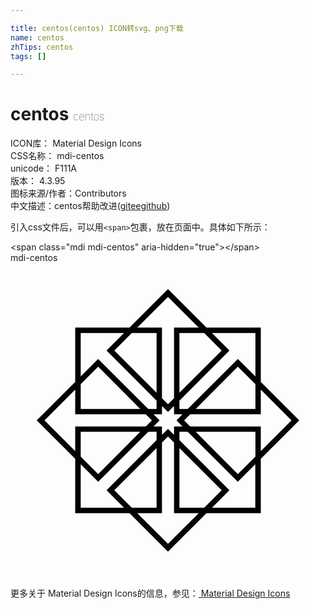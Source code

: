 ```yaml
---

title: centos(centos) ICON转svg、png下载
name: centos
zhTips: centos
tags: []

---
```


# centos  <small style="font-size: 60%;font-weight: 100">centos</small>


<div class="detail-page">
<p>
<span>
ICON库：
<span class="badge-secondary badge">Material Design Icons</span> 
</span>
<br/>
<span>
CSS名称：
<span class="badge-secondary badge">mdi-centos</span> 
</span>
<br/>
<span>
unicode：
<span class="badge-secondary badge">F111A</span> 
<copy-btn content='F111A' btn-title=""></copy-btn>
<copy-btn :content='String.fromCodePoint(parseInt("F111A", 16))' btn-title="复制U"></copy-btn>
</span>
<br/>
<span>
版本：
<span class="badge-secondary badge">4.3.95</span> 
</span>
<br/>
<span>图标来源/作者：<span class="badge-light badge">Contributors</span></span> 
<br/>
<span class="zh-detail">中文描述：<span class="badge-primary badge">centos</span><span class="help-link"><span>帮助改进</span>(<a href="https://gitee.com/liuwave/icon-helper/edit/master/json/material/centos.json" target="_blank" rel="noopener noreferrer">gitee</a><a href="https://github.com/liuwave/icon-helper/edit/master/json/material/centos.json" target="_blank" rel="noopener noreferrer">github</a></span>)</span><br/>
</p>
</div>
<div class="alert alert-dark">
  <i class="mdi mdi-centos mdi-48px"></i>
  <i class="mdi mdi-centos mdi-36px"></i>
  <i class="mdi mdi-centos mdi-24px"></i>
  <i class="mdi mdi-centos mdi-18px"></i>
</div>
<div>
  <p>引入css文件后，可以用<code>&lt;span&gt;</code>包裹，放在页面中。具体如下所示：    
  </p>
  <div class="alert alert-primary" style="font-size: 14px">
    &lt;span class="mdi mdi-centos" aria-hidden="true"&gt;&lt;/span&gt;
    <copy-btn content='<span class="mdi mdi-centos" aria-hidden="true"></span>'></copy-btn>
  </div>
  <div class="alert alert-secondary">
    <i class="mdi mdi-centos"
    style="font-size: 24px"
    aria-hidden="true"></i> mdi-centos
    <copy-btn content="mdi-centos" btn-title="复制图标名称"></copy-btn>
  </div>
</div>
<div id="svg" class="svg-wrap">
<svg xmlns="http://www.w3.org/2000/svg" viewBox="0 0 24 24"><path d="M19.07 14.93L22 12L19.07 9.07V4.93H14.93L12 2L9.07 4.93H4.93V9.07L2 12L4.93 14.93V19.07H9.07L12 22L14.93 19.07H19.07V14.93M21.41 12L19.07 14.34V12.46H13.69L13.23 12L13.69 11.54H19.07V9.66L21.41 12M18.66 14.76L17.32 16.09L14.11 12.87H18.66V14.76M12.46 13.1L12 12.65L11.54 13.1V12.46H10.9L11.36 12L10.9 11.54H11.54V10.9L12 11.36L12.46 10.9V11.54H13.1L12.65 12L13.1 12.46H12.46V13.1M14.11 11.13L17.32 7.91L18.66 9.24V11.13H14.11M18.66 5.35V8.65L17.32 7.32L13.5 11.13H12.87V10.5L16.68 6.68L15.35 5.35H18.66M12.87 9.89V5.35H14.76L16.09 6.68L12.87 9.89M12 2.59L14.34 4.93H12.46V10.31L12 10.77L11.54 10.31V4.93H9.66L12 2.59M11.13 9.89L7.91 6.68L9.24 5.35H11.13V9.89M5.35 5.35H8.65L7.32 6.68L11.13 10.5V11.13H10.5L6.68 7.32L5.35 8.65V5.35M5.35 9.24L6.68 7.91L9.89 11.13H5.35V9.24M2.59 12L4.93 9.66V11.54H10.31L10.77 12L10.31 12.46H4.93V14.34L2.59 12M9.89 12.87L6.68 16.09L5.35 14.76V12.87H9.89M5.35 18.66V15.35L6.68 16.68L10.5 12.87H11.13V13.5L7.32 17.32L8.65 18.65H5.35M11.13 14.11V18.66H9.24L7.91 17.32L11.13 14.11M12 21.41L9.66 19.07H11.54V13.69L12 13.23L12.46 13.69V19.07H14.34L12 21.41M12.87 14.11L16.09 17.32L14.76 18.66H12.87V14.11M15.35 18.66L16.68 17.32L12.87 13.5V12.87H13.5L17.32 16.68L18.65 15.35V18.66H15.35Z" /></svg>
</div>
<detail full-name='mdi-centos'></detail>
    
<div><p>更多关于 Material Design Icons的信息，参见：<a target="_blank" href="https://iconhelper.cn/material.html"> Material Design Icons</a>
</p></div>
